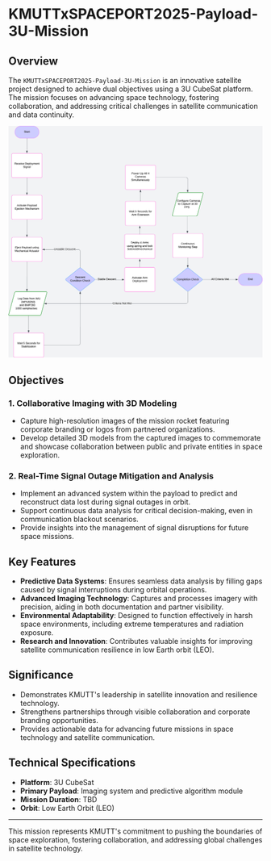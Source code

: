 # KMUTTxSPACEPORT2025-Payload-3U-Mission

## Overview
The `KMUTTxSPACEPORT2025-Payload-3U-Mission` is an innovative satellite project designed to achieve dual objectives using a 3U CubeSat platform. The mission focuses on advancing space technology, fostering collaboration, and addressing critical challenges in satellite communication and data continuity.

![3U CubeSat Diagram](./Payloadoperation.png)
## Objectives
### 1. Collaborative Imaging with 3D Modeling
- Capture high-resolution images of the mission rocket featuring corporate branding or logos from partnered organizations.
- Develop detailed 3D models from the captured images to commemorate and showcase collaboration between public and private entities in space exploration.

### 2. Real-Time Signal Outage Mitigation and Analysis
- Implement an advanced system within the payload to predict and reconstruct data lost during signal outages in orbit.
- Support continuous data analysis for critical decision-making, even in communication blackout scenarios.
- Provide insights into the management of signal disruptions for future space missions.

## Key Features
- **Predictive Data Systems**: Ensures seamless data analysis by filling gaps caused by signal interruptions during orbital operations.
- **Advanced Imaging Technology**: Captures and processes imagery with precision, aiding in both documentation and partner visibility.
- **Environmental Adaptability**: Designed to function effectively in harsh space environments, including extreme temperatures and radiation exposure.
- **Research and Innovation**: Contributes valuable insights for improving satellite communication resilience in low Earth orbit (LEO).

## Significance
- Demonstrates KMUTT's leadership in satellite innovation and resilience technology.
- Strengthens partnerships through visible collaboration and corporate branding opportunities.
- Provides actionable data for advancing future missions in space technology and satellite communication.

## Technical Specifications
- **Platform**: 3U CubeSat
- **Primary Payload**: Imaging system and predictive algorithm module
- **Mission Duration**: TBD
- **Orbit**: Low Earth Orbit (LEO)

---

This mission represents KMUTT's commitment to pushing the boundaries of space exploration, fostering collaboration, and addressing global challenges in satellite technology.
